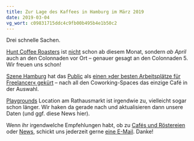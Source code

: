 ```yaml
---
title: Zur Lage des Kaffees in Hamburg im März 2019
date: 2019-03-04
vg_wort: c09831715ddc4c9fb00b495b4e1b50c2
---
```


Drei schnelle Sachen.

[Hunt Coffee Roasters](/cafes/hunt-coffee-roasters/) ist [nicht](/schnack/zur-lage-des-kaffees-in-hamburg-im-februar-2019/) schon ab diesem Monat, sondern *ab April* auch an den Colonnaden vor Ort – genauer gesagt an den Colonnaden 5. Wir freuen uns schon!

[Szene Hamburg](https://szene-hamburg.com/) hat das [Public](/cafes/public-coffee-roasters/) als [einen »der besten Arbeitsplätze für Freelancer« gekürt](https://szene-hamburg.com/top-10-die-besten-coworking-spaces-freelancer-freiraeume-bibliotheken-alternativen-in-hamburg/) – nach all den Coworking-Spaces das einzige Café in der Auswahl.

[Playgrounds](/cafes/playground-coffee/) Location am Rathausmarkt ist irgendwie zu, vielleicht sogar schon länger. Wir haken da gerade nach und aktualisieren dann unsere Daten (und ggf. diese News hier).

Wenn ihr irgendwelche Empfehlungen habt, ob zu [Cafés und Röstereien](/cafes/) oder [News](/schnack/), schickt uns jederzeit gerne [eine E-Mail](/kontakt/). Danke!